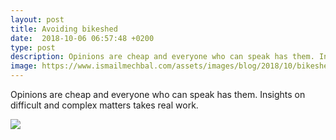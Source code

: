 ```yaml
---
layout: post
title: Avoiding bikeshed
date:  2018-10-06 06:57:48 +0200
type: post
description: Opinions are cheap and everyone who can speak has them. Insights on difficult and complex matters takes real work.
image: https://www.ismailmechbal.com/assets/images/blog/2018/10/bikeshed-comic.gif
---
```

Opinions are cheap and everyone who can speak has them. Insights on difficult and complex matters takes real work.

<img src="https://www.ismailmechbal.com/assets/images/blog/2018/10/bikeshed-comic.gif">